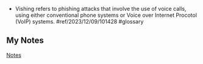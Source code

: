 - Vishing refers to phishing attacks that involve the use of voice calls, using either conventional phone systems or Voice over Internet Procotol (VoIP) systems. #ref/2023/12/09/101428 #glossary 
## My Notes
[Notes](mynotes/vishing-notes.md)
